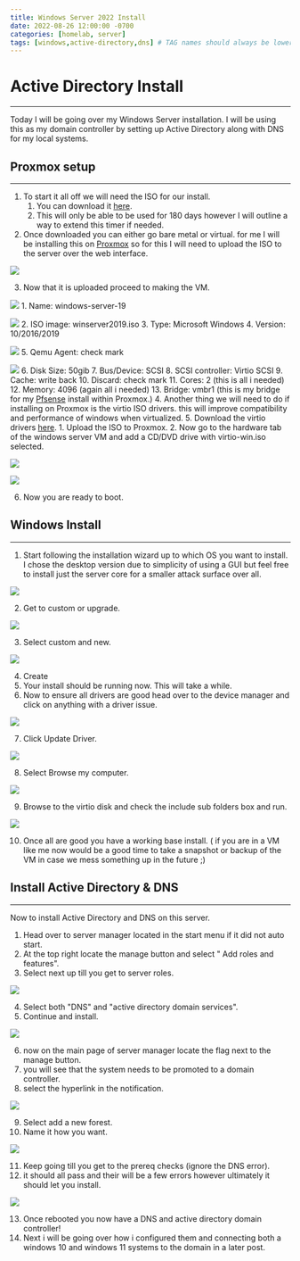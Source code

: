 ```yaml
---
title: Windows Server 2022 Install
date: 2022-08-26 12:00:00 -0700
categories: [homelab, server]
tags: [windows,active-directory,dns] # TAG names should always be lowercase
---
```


# Active Directory Install
---
Today I will be going over my Windows Server installation. I will be using this as my domain controller by setting up Active Directory along with DNS for my local systems.


## Proxmox setup
---
1. To start it all off we will need the ISO for our install.
	1. You can download it [here](https://www.microsoft.com/en-us/evalcenter/download-windows-server-2022).
	2. This will only be able to be used for 180 days however I will outline a way to extend this timer if needed.
2. Once downloaded you can either go bare metal or virtual. for me I will be installing this on [Proxmox](https://fae-computing.tk/posts/proxmox-install/) so for this I will need to upload the ISO to the server over the web interface.

![](/assets/images/proxmox/os-upload.png)

3. Now that it is uploaded proceed to making the VM.

![](/assets/images/proxmox/win-general.png)
	1.  Name: windows-server-19

![](/assets/images/proxmox/win-os.png)
	2. ISO image: winserver2019.iso
	3. Type: Microsoft Windows
	4. Version: 10/2016/2019

![](/assets/images/proxmox/win-system.png)
	5. Qemu Agent: check mark

![](/assets/images/proxmox/win-disk.png)
	6. Disk Size: 50gib
	7. Bus/Device: SCSI
	8. SCSI controller: Virtio SCSI
	9. Cache: write back
	10. Discard: check mark
	11. Cores: 2 (this is all i needed)
	12. Memory: 4096 (again all i needed)
	13. Bridge: vmbr1 (this is my bridge for my [Pfsense]() install within Proxmox.)
4. Another thing we will need to do if installing on Proxmox is the virtio ISO drivers. this will improve compatibility and performance of windows when virtualized.
5. Download the virtio drivers [here](https://fedorapeople.org/groups/virt/virtio-win/direct-downloads/stable-virtio/virtio-win.iso).
	1. Upload the ISO to Proxmox.
	2. Now go to the hardware tab of the windows server VM and add a CD/DVD drive with virtio-win.iso selected.

![](/assets/images/proxmox/virtio-add-1.png)

![](/assets/images/proxmox/virtio-add-2.png)

6. Now you are ready to boot.


## Windows Install
---
1. Start following the installation wizard up to which OS you want to install. I chose the desktop version due to simplicity of using a GUI but feel free to install just the server core for a smaller attack surface over all.

![](/assets/images/win-serv/os-choice.png)

2. Get to custom or upgrade.

![](/assets/images/win-serv/custom-install.png)

3. Select custom and new.

![](/assets/images/win-serv/new.png)

4. Create
5. Your install should be running now. This will take a while.
6. Now to ensure all drivers are good head over to the device manager and click on anything with a driver issue.

![](/assets/images/win-serv/device-manager-1.png)

7. Click Update Driver.

![](/assets/images/win-serv/update-driver.png)

8. Select Browse my computer.

![](/assets/images/win-serv/browse-computer.png)

9. Browse to the virtio disk and check the include sub folders box and run.

![](/assets/images/win-serv/browse.png)

10. Once all are good you have a working base install. ( if you are in a VM like me now would be a good time to take a snapshot or backup of the VM in case we mess something up in the future ;)


## Install Active Directory & DNS
---
Now to install Active Directory and DNS on this server.

1. Head over to server manager located in the start menu if it did not auto start.
2. At the top right locate the manage button and select " Add roles and features".
3. Select next up till you get to server roles.

![](/assets/images/win-serv/install.png)

4. Select both "DNS" and "active directory domain services".
5. Continue and install.

![](/assets/images/win-serv/last-install.png)

6. now on the main page of server manager locate the flag next to the manage button.
7. you will see that the system needs to be promoted to a domain controller.
8. select the hyperlink in the notification.

![](/assets/images/win-serv/promote.png)

9. Select add a new forest.
10. Name it how you want.

![](/assets/images/win-serv/forrest.png)

11. Keep going till you get to the prereq checks (ignore the DNS error).
12. it should all pass and their will be a few errors however ultimately it should let you install.

![](/assets/images/win-serv/checks.png)

13. Once rebooted you now have a DNS and active directory domain controller! 
14. Next i will be going over how i configured them and connecting both a windows 10 and windows 11 systems to the domain in a later post.